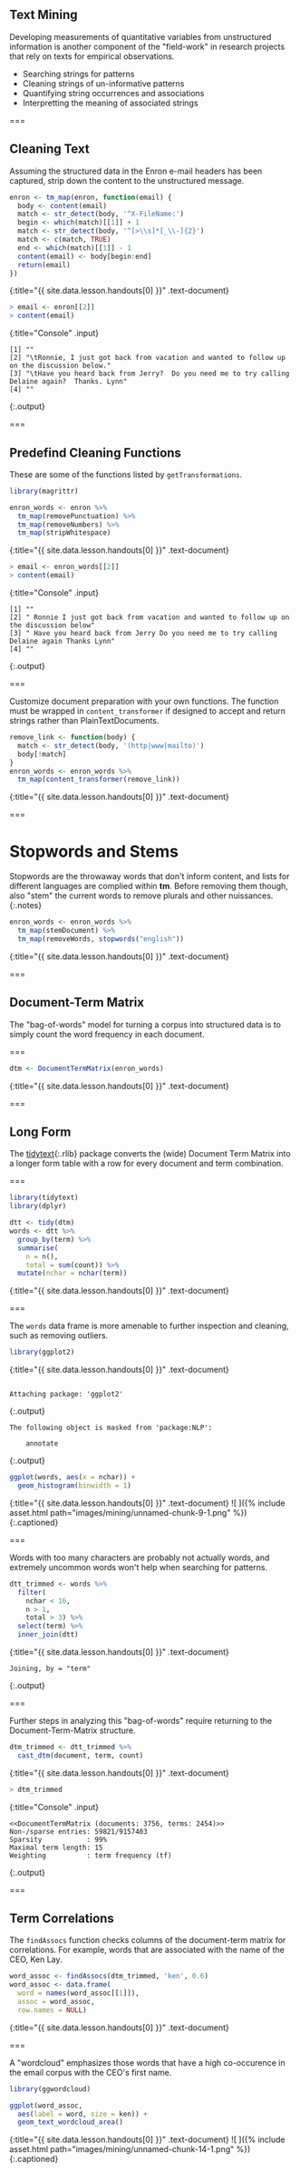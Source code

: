 ---
---

## Text Mining

Developing measurements of quantitative variables from unstructured information
is another component of the "field-work" in research projects that rely on texts
for empirical observations.

- Searching strings for patterns
- Cleaning strings of un-informative patterns
- Quantifying string occurrences and associations
- Interpretting the meaning of associated strings

===

## Cleaning Text

Assuming the structured data in the Enron e-mail headers has been captured,
strip down the content to the unstructured message.



~~~r
enron <- tm_map(enron, function(email) {
  body <- content(email)
  match <- str_detect(body, '^X-FileName:')
  begin <- which(match)[[1]] + 1
  match <- str_detect(body, '^[>\\s]*[_\\-]{2}')
  match <- c(match, TRUE)
  end <- which(match)[[1]] - 1
  content(email) <- body[begin:end]
  return(email)
})
~~~
{:title="{{ site.data.lesson.handouts[0] }}" .text-document}




~~~r
> email <- enron[[2]]
> content(email)
~~~
{:title="Console" .input}


~~~
[1] ""                                                                                             
[2] "\tRonnie, I just got back from vacation and wanted to follow up on the discussion below."     
[3] "\tHave you heard back from Jerry?  Do you need me to try calling Delaine again?  Thanks. Lynn"
[4] ""                                                                                             
~~~
{:.output}

===

## Predefind Cleaning Functions

These are some of the functions listed by `getTransformations`.



~~~r
library(magrittr)

enron_words <- enron %>%
  tm_map(removePunctuation) %>%
  tm_map(removeNumbers) %>%
  tm_map(stripWhitespace)
~~~
{:title="{{ site.data.lesson.handouts[0] }}" .text-document}




~~~r
> email <- enron_words[[2]]
> content(email)
~~~
{:title="Console" .input}


~~~
[1] ""                                                                                       
[2] " Ronnie I just got back from vacation and wanted to follow up on the discussion below"  
[3] " Have you heard back from Jerry Do you need me to try calling Delaine again Thanks Lynn"
[4] ""                                                                                       
~~~
{:.output}


===

Customize document preparation with your own functions. The function must be
wrapped in `content_transformer` if designed to accept and return strings rather
than PlainTextDocuments.



~~~r
remove_link <- function(body) {
  match <- str_detect(body, '(http|www|mailto)')
  body[!match]
}
enron_words <- enron_words %>%
  tm_map(content_transformer(remove_link))  
~~~
{:title="{{ site.data.lesson.handouts[0] }}" .text-document}


===

# Stopwords and Stems

Stopwords are the throwaway words that don't inform content, and lists for
different languages are complied within **tm**. Before removing them though,
also "stem" the current words to remove plurals and other nuissances.
{:.notes}



~~~r
enron_words <- enron_words %>%
  tm_map(stemDocument) %>%
  tm_map(removeWords, stopwords("english"))
~~~
{:title="{{ site.data.lesson.handouts[0] }}" .text-document}


===

## Document-Term Matrix

The "bag-of-words" model for turning a corpus into structured data is
to simply count the word frequency in each document.

===



~~~r
dtm <- DocumentTermMatrix(enron_words)
~~~
{:title="{{ site.data.lesson.handouts[0] }}" .text-document}


===

## Long Form

The [tidytext](){:.rlib} package converts the (wide) Document Term Matrix
into a longer form table with a row for every document and term combination.

===



~~~r
library(tidytext)
library(dplyr)

dtt <- tidy(dtm)
words <- dtt %>%
  group_by(term) %>%
  summarise(
    n = n(),
    total = sum(count)) %>%
  mutate(nchar = nchar(term))
~~~
{:title="{{ site.data.lesson.handouts[0] }}" .text-document}


===

The `words` data frame is more amenable to further inspection and
cleaning, such as removing outliers.



~~~r
library(ggplot2)
~~~
{:title="{{ site.data.lesson.handouts[0] }}" .text-document}


~~~

Attaching package: 'ggplot2'
~~~
{:.output}


~~~
The following object is masked from 'package:NLP':

    annotate
~~~
{:.output}


~~~r
ggplot(words, aes(x = nchar)) +
  geom_histogram(binwidth = 1)
~~~
{:title="{{ site.data.lesson.handouts[0] }}" .text-document}
![ ]({% include asset.html path="images/mining/unnamed-chunk-9-1.png" %})
{:.captioned}

===

Words with too many characters are probably not actually words, and extremely
uncommon words won't help when searching for patterns.



~~~r
dtt_trimmed <- words %>%
  filter(
    nchar < 16,
    n > 1,
    total > 3) %>%
  select(term) %>%
  inner_join(dtt)
~~~
{:title="{{ site.data.lesson.handouts[0] }}" .text-document}


~~~
Joining, by = "term"
~~~
{:.output}


===

Further steps in analyzing this "bag-of-words" require returning to the
Document-Term-Matrix structure.



~~~r
dtm_trimmed <- dtt_trimmed %>%
  cast_dtm(document, term, count)
~~~
{:title="{{ site.data.lesson.handouts[0] }}" .text-document}




~~~r
> dtm_trimmed
~~~
{:title="Console" .input}


~~~
<<DocumentTermMatrix (documents: 3756, terms: 2454)>>
Non-/sparse entries: 59821/9157403
Sparsity           : 99%
Maximal term length: 15
Weighting          : term frequency (tf)
~~~
{:.output}


===

## Term Correlations

The `findAssocs` function checks columns of the document-term matrix for
correlations. For example, words that are associated with the name of the CEO,
Ken Lay.



~~~r
word_assoc <- findAssocs(dtm_trimmed, 'ken', 0.6)
word_assoc <- data.frame(
  word = names(word_assoc[[1]]),
  assoc = word_assoc,
  row.names = NULL)
~~~
{:title="{{ site.data.lesson.handouts[0] }}" .text-document}


===

A "wordcloud" emphasizes those words that have a high co-occurence
in the email corpus with the CEO's first name.



~~~r
library(ggwordcloud)

ggplot(word_assoc,
  aes(label = word, size = ken)) +
  geom_text_wordcloud_area()
~~~
{:title="{{ site.data.lesson.handouts[0] }}" .text-document}
![ ]({% include asset.html path="images/mining/unnamed-chunk-14-1.png" %})
{:.captioned}
